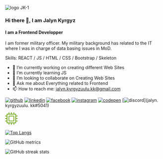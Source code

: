 ![logo JK-1](https://user-images.githubusercontent.com/87895714/132447091-22547072-a0cb-4ef8-994a-11f8e2fe7d86.png)
### Hi there 👋, I am Jalyn Kyrgyz
#### I am a Frontend Developper
I am former military officer. My military background has related to the IT where I was in charge of data basing issues in MoD. 

Skills: REACT / JS / HTML / CSS / Bootstrap /  Skeleton
- 🔭 I’m currently working on creating different Web Sites 
- 🌱 I’m currently learning JS 
- 👯 I’m looking to collaborate on Creating Web Sites 
- 💬 Ask me about Everything related to Frontend  
- 📫 How to reach me: jalyn.kyrgyzuulu.kk@gmail.com 


[<img src='https://cdn.jsdelivr.net/npm/simple-icons@3.0.1/icons/github.svg' alt='github' height='40'>](https://github.com/jalynkyrgyz)  [<img src='https://cdn.jsdelivr.net/npm/simple-icons@3.0.1/icons/linkedin.svg' alt='linkedin' height='40'>](https://www.linkedin.com/in/jalyn-kyrgyz-uulu-1ba915212/)  [<img src='https://cdn.jsdelivr.net/npm/simple-icons@3.0.1/icons/facebook.svg' alt='facebook' height='40'>](https://www.facebook.com/jalynu/)  [<img src='https://cdn.jsdelivr.net/npm/simple-icons@3.0.1/icons/instagram.svg' alt='instagram' height='40'>](https://www.instagram.com/jalynkyrgyz/)  [<img src='https://cdn.jsdelivr.net/npm/simple-icons@3.0.1/icons/codepen.svg' alt='codepen' height='40'>](https://codepen.io/jalyn)  [<img src='https://cdn.jsdelivr.net/npm/simple-icons@3.0.1/icons/discord.svg' alt='discord' height='40'>](jalyn. kyrgyzuulu. kk#5041)  

<a href='https://docs.github.com/en/developers'><img src='https://raw.githubusercontent.com/acervenky/animated-github-badges/master/assets/devbadge.gif' width='40' height='40'></a> 

[![Top Langs](https://github-readme-stats.vercel.app/api/top-langs/?username=jalynkyrgyz)](https://github.com/anuraghazra/github-readme-stats)

![GitHub metrics](https://metrics.lecoq.io/jalynkyrgyz)  

![GitHub streak stats](https://github-readme-streak-stats.herokuapp.com/?user=jalynkyrgyz)
